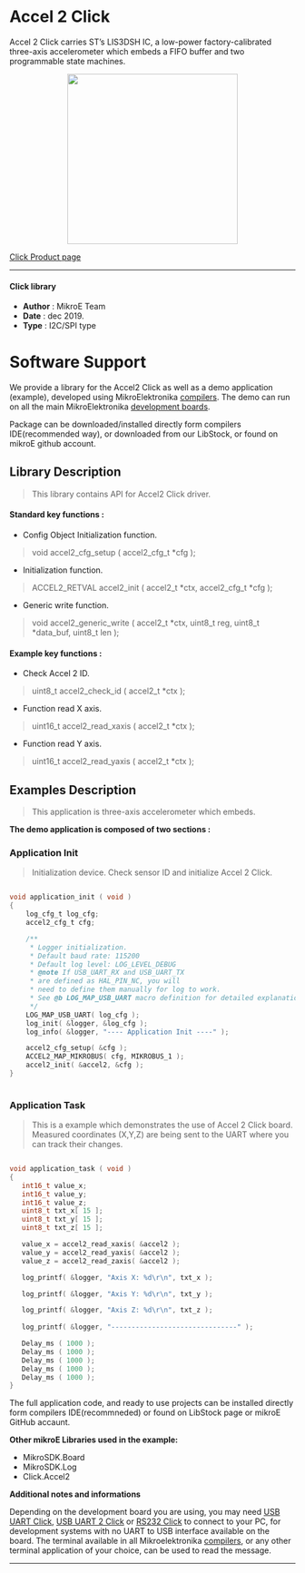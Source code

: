 
# Accel 2 Click

Accel 2 Click carries ST’s LIS3DSH IC, a low-power factory-calibrated three-axis accelerometer which embeds a FIFO buffer and two programmable state machines.

<p align="center">
  <img src="https://download.mikroe.com/images/click_for_ide/accel2_click.png" height=300px>
</p>

[Click Product page](https://www.mikroe.com/accel-2-click)

---

#### Click library 

- **Author**        : MikroE Team
- **Date**          : dec 2019.
- **Type**          : I2C/SPI type


# Software Support

We provide a library for the Accel2 Click 
as well as a demo application (example), developed using MikroElektronika 
[compilers](https://shop.mikroe.com/compilers). 
The demo can run on all the main MikroElektronika [development boards](https://shop.mikroe.com/development-boards).

Package can be downloaded/installed directly form compilers IDE(recommended way), or downloaded from our LibStock, or found on mikroE github account. 

## Library Description

> This library contains API for Accel2 Click driver.

#### Standard key functions :

- Config Object Initialization function.
> void accel2_cfg_setup ( accel2_cfg_t *cfg ); 
 
- Initialization function.
> ACCEL2_RETVAL accel2_init ( accel2_t *ctx, accel2_cfg_t *cfg );

- Generic write function.
> void accel2_generic_write ( accel2_t *ctx, uint8_t reg, uint8_t *data_buf, uint8_t len );


#### Example key functions :

- Check Accel 2 ID.
> uint8_t accel2_check_id ( accel2_t *ctx );
 
- Function read X axis.
> uint16_t accel2_read_xaxis ( accel2_t *ctx );

- Function read Y axis.
> uint16_t accel2_read_yaxis ( accel2_t *ctx );

## Examples Description

> This application is three-axis accelerometer which embeds.

**The demo application is composed of two sections :**

### Application Init 

> Initialization device. Check sensor ID and initialize Accel 2 Click.

```c

void application_init ( void )
{
    log_cfg_t log_cfg;
    accel2_cfg_t cfg;

    /** 
     * Logger initialization.
     * Default baud rate: 115200
     * Default log level: LOG_LEVEL_DEBUG
     * @note If USB_UART_RX and USB_UART_TX 
     * are defined as HAL_PIN_NC, you will 
     * need to define them manually for log to work. 
     * See @b LOG_MAP_USB_UART macro definition for detailed explanation.
     */
    LOG_MAP_USB_UART( log_cfg );
    log_init( &logger, &log_cfg );
    log_info( &logger, "---- Application Init ----" );

    accel2_cfg_setup( &cfg );
    ACCEL2_MAP_MIKROBUS( cfg, MIKROBUS_1 );
    accel2_init( &accel2, &cfg );
}
  
```

### Application Task

> This is a example which demonstrates the use of Accel 2 Click board.
   Measured coordinates (X,Y,Z) are being sent to the UART where you can track their changes.

```c

void application_task ( void )
{
   int16_t value_x;
   int16_t value_y;
   int16_t value_z;
   uint8_t txt_x[ 15 ];
   uint8_t txt_y[ 15 ];
   uint8_t txt_z[ 15 ];

   value_x = accel2_read_xaxis( &accel2 );
   value_y = accel2_read_yaxis( &accel2 );
   value_z = accel2_read_zaxis( &accel2 );

   log_printf( &logger, "Axis X: %d\r\n", txt_x );

   log_printf( &logger, "Axis Y: %d\r\n", txt_y );

   log_printf( &logger, "Axis Z: %d\r\n", txt_z );
   
   log_printf( &logger, "-------------------------------" );

   Delay_ms ( 1000 );
   Delay_ms ( 1000 );
   Delay_ms ( 1000 );
   Delay_ms ( 1000 );
   Delay_ms ( 1000 );
}  

```

The full application code, and ready to use projects can be  installed directly form compilers IDE(recommneded) or found on LibStock page or mikroE GitHub accaunt.

**Other mikroE Libraries used in the example:** 

- MikroSDK.Board
- MikroSDK.Log
- Click.Accel2

**Additional notes and informations**

Depending on the development board you are using, you may need 
[USB UART Click](https://shop.mikroe.com/usb-uart-click), 
[USB UART 2 Click](https://shop.mikroe.com/usb-uart-2-click) or 
[RS232 Click](https://shop.mikroe.com/rs232-click) to connect to your PC, for 
development systems with no UART to USB interface available on the board. The 
terminal available in all Mikroelektronika 
[compilers](https://shop.mikroe.com/compilers), or any other terminal application 
of your choice, can be used to read the message.



---

